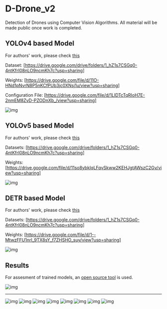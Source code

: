 # D-Drone_v2
Detection of Drones using Computer Vision Algorithms. All material will be made public once work is completed.

## YOLOv4 based Model
For authors' work, please check [this](https://drive.google.com/drive/folders/1SGgtK0FJicg-0E2usUne9w4FQ4Gre2j9?usp=sharing)

Dataset: [https://drive.google.com/drive/folders/1_hZ1s7CSGq0-4ntKfrI08nLO9ncmKh7c?usp=sharing]

Weights: [https://drive.google.com/file/d/11O-HNd1pNvrN8P5nKCfPUb3jc0XNsj1u/view?usp=sharing]

Configuration File: [https://drive.google.com/file/d/1LIDTcTqRIoH7E-2nmEM8ZvD-PZODnXb_/view?usp=sharing]

![img](Output/Drone_yolov4.png)

## YOLOv5 based Model
For authors' work, please check [this](https://drive.google.com/drive/folders/14Tfz8pdNqrTzAwVxs0HB1jbRtyVD1Tw5?usp=sharing)

Datasets: [https://drive.google.com/drive/folders/1_hZ1s7CSGq0-4ntKfrI08nLO9ncmKh7c?usp=sharing]

Weights: [https://drive.google.com/file/d/11so8ybkIqLFqvSkww2KEHJgtAWszC2Gv/view?usp=sharing]

![img](Output/Drone_yolov5.png)
 
## DETR based Model
For authors' work, please check [this](https://drive.google.com/drive/folders/1SGgtK0FJicg-0E2usUne9w4FQ4Gre2j9?usp=sharing)

Datasets: [https://drive.google.com/drive/folders/1_hZ1s7CSGq0-4ntKfrI08nLO9ncmKh7c?usp=sharing]

Weights: [https://drive.google.com/file/d/1--MtwzFFU1nrI_9TX8sY_f7ZHSHO_suy/view?usp=sharing]

![img](Output/Drone_detr.png)

## Results
For assesment of trained models, an [open source tool](https://github.com/rafaelpadilla/review_object_detection_metrics) is used.

![img](Output/metrics.PNG)

---
![img](Output/1.png)
![img](Output/2.png)
![img](Output/3.png)
![img](Output/4.png)
![img](Output/5.png)
![img](Output/6.png)
![img](Output/results.png)
![img](Output/PR_curve.png)
